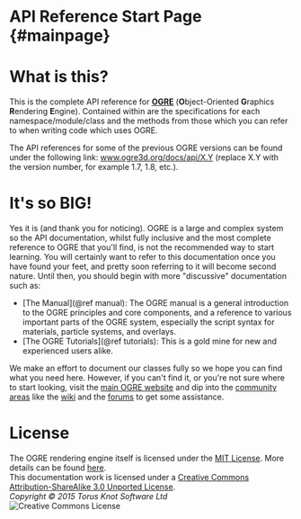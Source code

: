 # API Reference Start Page {#mainpage}

# What is this?
This is the complete API reference for <a href="https://www.ogre3d.org"><b>OGRE</b></a> (<b>O</b>bject-Oriented <b>G</b>raphics <b>R</b>endering <b>E</b>ngine). Contained within are the 
specifications for each namespace/module/class and the methods from those which you can refer to when writing code which uses OGRE. 

The API references for some of the previous OGRE versions can be found under the following link: <a href="https://www.ogre3d.org/docs/api/X.Y">www.ogre3d.org/docs/api/X.Y</a> (replace X.Y with the version number, for example 1.7, 1.8, etc.).

# It's so BIG!

Yes it is (and thank you for noticing). OGRE is a large and complex 
system so the API documentation, whilst fully inclusive and the most 
complete reference to OGRE that you'll find, is not the recommended way to 
start learning. You will certainly want
to refer to this documentation once you have found your feet, and pretty soon
referring to it will become second nature. Until then, you should begin with 
more "discussive" documentation such as:

* [The Manual](@ref manual): The OGRE manual is a
general introduction to the OGRE principles and core components, and a 
reference to various important parts of the OGRE system, especially the
script syntax for materials, particle systems, and overlays.
* [The OGRE Tutorials](@ref tutorials): This is a gold mine for new and experienced users alike.

We make an effort to document our classes fully so we hope you can find what
you need here. However, if you can't find it, or you're not sure where to 
start looking, visit the <a href="https://www.ogre3d.org">main OGRE website</a> and dip into the <a href="https://www.ogre3d.org/support">community areas</a>
like the <a href="https://wiki.ogre3d.org">wiki</a> and the <a href="https://forums.ogre3d.org/">forums</a> to get some assistance. 

# License
  
The OGRE rendering engine itself is licensed under the <a href="https://opensource.org/licenses/MIT/">MIT License</a>. More details can be found <a href="https://www.ogre3d.org/licensing/">here</a>.<br>
This documentation work is licensed under a <a rel="license" href="https://creativecommons.org/licenses/by-sa/3.0/">Creative Commons Attribution-ShareAlike 3.0 Unported License</a>.<br>
*Copyright &copy; 2015 Torus Knot Software Ltd*<br>
<img alt="Creative Commons License" src="https://licensebuttons.net/l/by-sa/3.0/88x31.png" />
